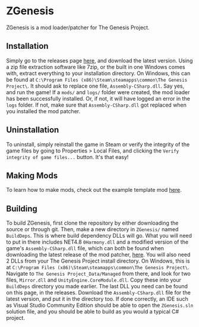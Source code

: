 # ZGenesis
ZGenesis is a mod loader/patcher for The Genesis Project.
## Installation
Simply go to the releases page [here](https://github.com/Zephi-Sero/ZGenesis/releases), and download the latest version. Using a zip file extraction software like 7zip, or the built in one Windows comes with, extract everything to your installation directory. On Windows, this can be found at `C:\Program Files (x86)\Steam\steamapps\common\The Genesis Project\`. It should ask to replace one file, `Assembly-CSharp.dll`. Say yes, and run the game! If a `mods/` and `logs/` folder were created, the mod loader has been successfully installed. Or, if not, it will have logged an error in the `logs` folder. If not, make sure that `Assembly-CSharp.dll` got replaced when you installed the mod patcher.
## Uninstallation
To uninstall, simply reinstall the game in Steam or verify the integrity of the game files by going to Properties > Local Files, and clicking the `Verify integrity of game files...` button. It's that easy!
## Making Mods
To learn how to make mods, check out the example template mod [here](https://github.com/Zephi-Sero/ZGenesis_ExampleTemplateMod).
## Building
To build ZGenesis, first clone the repository by either downloading the source or through git. Then, make a new directory in `ZGenesis/` named `BuildDeps`. This is where build dependency DLLs will go. What you will need to put in there includes NET4.8 `0Harmony.dll` and a modified version of the game's `Assembly-CSharp.dll` file, which can both be found when downloading the latest release of the mod patcher, [here](https://github.com/Zephi-Sero/ZGenesis/releases). You will also need 2 DLLs from your The Genesis Project install directory. On Windows, this is at `C:\Program Files (x86)\Steam\steamapps\common\The Genesis Project\`. Navigate to `The Genesis Project_Data/Managed` from there, and look for two files, `Mirror.dll` and `UnityEngine.CoreModule.dll`. Copy these into your `BuildDeps` directory you made earlier. The last DLL you need can be found on this page, in the releases. Download the `Assembly-CSharp.dll` file for the latest version, and put it in the directory too. If done correctly, an IDE such as Visual Studio Community Edition should be able to open the `ZGenesis.sln` solution file, and you should be able to build as you would a typical C# project.
